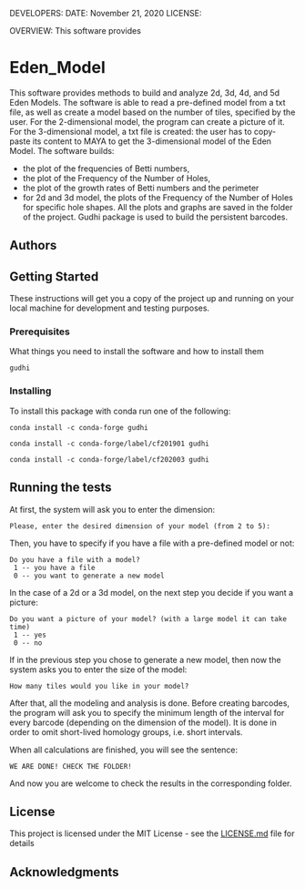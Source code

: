 

DEVELOPERS:
DATE: November 21, 2020
LICENSE:

OVERVIEW:
This software provides 

# Eden_Model
This software provides methods to build and analyze 2d, 3d, 4d, and 5d Eden Models. The software is able to read a pre-defined model from a txt file, as well as create a model based on the number of tiles, specified by the user. For the 2-dimensional model, the program can create a picture of it. For the 3-dimensional model, a txt file is created: the user has to copy-paste its content to MAYA to get the 3-dimensional model of the Eden Model. 
The software builds:
* the plot of the frequencies of Betti numbers, 
* the plot of the Frequency of the Number of Holes,
* the plot of the growth rates of Betti numbers and the perimeter
* for 2d and 3d model, the plots of the Frequency of the Number of Holes for specific hole shapes.
All the plots and graphs are saved in the folder of the project.
Gudhi package is used to build the persistent barcodes.

## Authors


## Getting Started

These instructions will get you a copy of the project up and running on your local machine for development and testing purposes. 

### Prerequisites

What things you need to install the software and how to install them

```
gudhi
```

### Installing

To install this package with conda run one of the following:
```
conda install -c conda-forge gudhi
```
```
conda install -c conda-forge/label/cf201901 gudhi
```
```
conda install -c conda-forge/label/cf202003 gudhi
```

## Running the tests

At first, the system will ask you to enter the dimension:
```
Please, enter the desired dimension of your model (from 2 to 5): 
```
Then, you have to specify if you have a file with a pre-defined model or not:
```
Do you have a file with a model? 
 1 -- you have a file 
 0 -- you want to generate a new model
```
In the case of а 2d or а 3d model, on the next step you decide if you want a picture:
```
Do you want a picture of your model? (with a large model it can take time) 
 1 -- yes 
 0 -- no
```
If in the previous step you chose to generate a new model, then now the system asks you to enter the size of the model:
```
How many tiles would you like in your model?
```
After that, all the modeling and analysis is done. 
Before creating barcodes, the program will ask you to specify the minimum length of the interval for every barcode (depending on the dimension of the model).
It is done in order to omit short-lived homology groups, i.e. short intervals.

When all calculations are finished, you will see the sentence:
```
WE ARE DONE! CHECK THE FOLDER!
```
And now you are welcome to check the results in the corresponding folder. 

## License

This project is licensed under the MIT License - see the [LICENSE.md](LICENSE.md) file for details

## Acknowledgments

